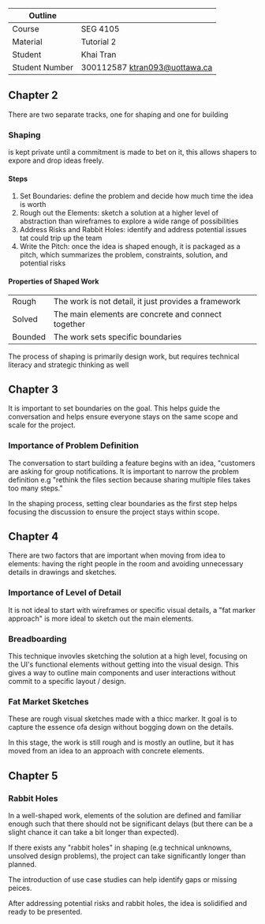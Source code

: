 | Outline        |                               |
| -------------- | ----------------------------- |
| Course         | SEG 4105                      |
| Material       | Tutorial 2                    |
| Student        | Khai Tran                     |
| Student Number | 300112587 ktran093@uottawa.ca |

## Chapter 2

There are two separate tracks, one for shaping and one for building

### Shaping

is kept private until a commitment is made to bet on it, this allows shapers to expore and drop ideas freely.

#### Steps

1. Set Boundaries: define the problem and decide how much time the idea is worth
2. Rough out the Elements: sketch a solution at a higher level of abstraction than wireframes to explore a wide range of possibilities
3. Address Risks and Rabbit Holes: identify and address potential issues tat could trip up the team
4. Write the Pitch: once the idea is shaped enough, it is packaged as a pitch, which summarizes the problem, constraints, solution, and potential risks

#### Properties of Shaped Work

|         |                                                      |
| ------- | ---------------------------------------------------- |
| Rough   | The work is not detail, it just provides a framework |
| Solved  | The main elements are concrete and connect together  |
| Bounded | The work sets specific boundaries                    |

The process of shaping is primarily design work, but requires technical literacy and strategic thinking as well

## Chapter 3

It is important to set boundaries on the goal. This helps guide the conversation and helps ensure everyone stays on the same scope and scale for the project.

### Importance of Problem Definition

The conversation to start building a feature begins with an idea, "customers are asking for group notifications. It is important to narrow the problem definition e.g "rethink the files section because sharing multiple files takes too many steps."

In the shaping process, setting clear boundaries as the first step helps focusing the discussion to ensure the project stays within scope.

## Chapter 4

There are two factors that are important when moving from idea to elements: having the right people in the room and avoiding unnecessary details in drawings and sketches.

### Importance of Level of Detail

It is not ideal to start with wireframes or specific visual details, a "fat marker approach" is more ideal to sketch out the main elements.

### Breadboarding

This technique invovles sketching the solution at a high level, focusing on the UI's functional elements without getting into the visual design. This gives a way to outline main components and user interactions without commit to a specific layout / design.

### Fat Market Sketches

These are rough visual sketches made with a thicc marker. It goal is to capture the essence ofa design without bogging down on the details.

In this stage, the work is still rough and is mostly an outline, but it has moved from an idea to an approach with concrete elements.

## Chapter 5

### Rabbit Holes

In a well-shaped work, elements of the solution are defined and familiar enough such that there should not be significant delays (but there can be a slight chance it can take a bit longer than expected).

If there exists any "rabbit holes" in shaping (e.g technical unknowns, unsolved design problems), the project can take significantly longer than planned.

The introduction of use case studies can help identify gaps or missing peices.

After addressing potential risks and rabbit holes, the idea is solidified and ready to be presented.
